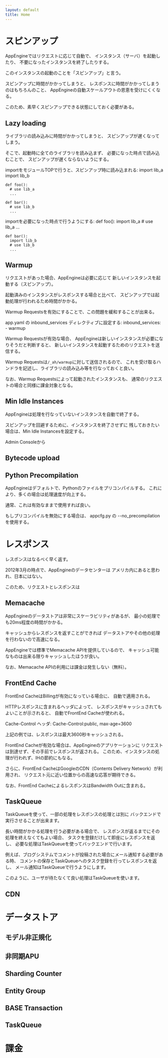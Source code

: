 ```yaml
---
layout: default
title: Home
---
```


# スピンアップ

AppEngineではリクエストに応じて自動で、
インスタンス（サーバ）を起動したり、
不要になったインスタンスを終了したりする。

このインスタンスの起動のことを「スピンアップ」と言う。

スピンアップに時間がかかってしまうと、
レスポンスに時間がかかってしまうのはもちろんのこと、
AppEngineの自動スケールアウトの恩恵を受けにくくなる。

このため、素早くスピンアップできる状態にしておく必要がある。


## Lazy loading

ライブラリの読み込みに時間がかかってしまうと、
スピンアップが遅くなってしまう。

そこで、起動時に全てのライブラリを読み込まず、
必要になった時点で読み込むことで、
スピンアップが遅くならないようにする。

importをモジュールTOPで行うと、スピンアップ時に読み込まれる:
    import lib_a
    import lib_b
    
    def foo():
      # use lib_a
      ...
    
    def bar():
      # use lib_b
      ...

importを必要になった時点で行うようにする:
    def foo():
      import lib_a
      # use lib_a
      ...
    
    def bar():
      import lib_b
      # use lib_b
      ...


## Warmup

リクエストがあった場合、AppEngineは必要に応じて
新しいインスタンスを起動する（スピンアップ）。

起動済みのインスタンスがレスポンスする場合と比べて、
スピンアップでは起動処理が行われるため時間がかかる。

Warmup Requestsを有効にすることで、この問題を緩和することが出来る。

app.yaml の inbound_services ディレクティブに設定する:
    inbound_services:
    - warmup

Warmup Requestsが有効な場合、
AppEngineは新しいインスタンスが必要になりそうだと判断すると、
新しいインスタンスを起動するためのリクエストを送信する。

Warmup Requestsは`/_ah/warmup`に対して送信されるので、
これを受け取るハンドラを記述し、ライブラリの読み込み等を行なっておくと良い。

なお、Warmup Requestsによって起動されたインスタンスも、
通常のリクエストの場合と同様に課金対象となる。


## Min Idle Instances

AppEngineは処理を行なっていないインスタンスを自動で終了する。

スピンアップを回避するために、インスタンスを終了させずに
残しておきたい場合は、Min Idle Instancesを設定する。

Admin Consoleから


## Bytecode upload


## Python Precompilation

AppEngineはデフォルトで、Pythonのファイルをプリコンパイルする。
これにより、多くの場合は処理速度が向上する。

通常、これは有効なままで使用すれば良い。

もしプリコンパイルを無効にする場合は、
appcfg.py の --no_precompilation を使用する。


# レスポンス

レスポンスはなるべく早く返す。

2012年3月の時点で、AppEngineのデータセンターは
アメリカ内にあると思われ、日本にはない。

このため、リクエストとレスポンスは

## Memacache

AppEngineのデータストアは非常にスケーラビリティがあるが、
最小の処理でも20ms程度の時間がかかる。

キャッシュからレスポンスを返すことができれば
データストアやその他の処理を行わないので高速になる。

AppEngineでは標準でMemacache APIを提供しているので、
キャッシュ可能なものは出来る限りキャッシュしたほうが良い。

なお、Memacache APIの利用には課金は発生しない（無料）。


## FrontEnd Cache

FrontEnd CacheはBillingが有効になっている場合に、
自動で適用される。

HTTPレスポンスに含まれるヘッダによって、
レスポンスがキャッシュされてもよいことが示されると、
自動でFrontEnd Cacheが使われる。

Cache-Control ヘッダ:
    Cache-Control:public, max-age=3600

上記の例では、レスポンスは最大3600秒キャッシュされる。

FrontEnd Cacheが有効な場合は、AppEngineのアプリケーションに
リクエストは到達せず、その手前でレスポンスが返される。
このため、インスタンスの処理が行われず、IHの節約にもなる。

さらに、FrontEnd CacheはGoogleのCDN（Contents Delivery Network）が利用され、
リクエスト元に近い位置からの高速な応答が期待できる。

なお、FrontEnd CacheによるレスポンスはBandwidth Outに含まれる。


## TaskQueue

TaskQueueを使って、一部の処理をレスポンスの処理とは別に
バックエンドで実行させることが出来ます。

長い時間がかかる処理を行う必要がある場合で、
レスポンスが返るまでにその処理を終えなくてもよい場合、
タスクを登録だけして即座にレスポンスを返し、
必要な処理はTaskQueueを使ってバックエンドで行います。

例えば、ブログシステムでコメントが投稿された場合にメール通知する必要がある時、
コメントの保存とTaskQueueへのタスク登録を行ってレスポンスを返し、
メール通知はTaskQueueで行うようにします。

このように、ユーザが待たなくて良い処理はTaskQueueを使います。



## CDN

# データストア

## モデル非正規化

## 非同期APU

## Sharding Counter

## Entity Group

## BASE Transaction

## TaskQueue

# 課金

